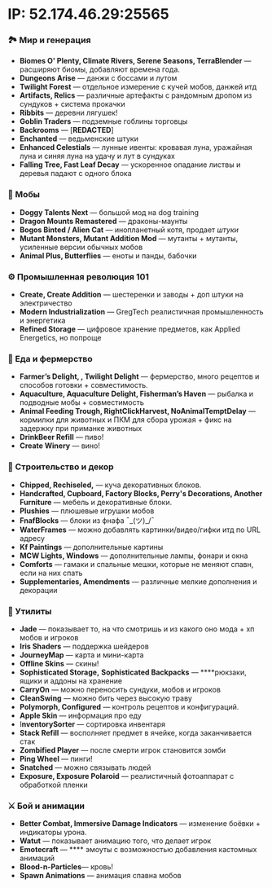 # **IP: 52.174.46.29:25565**

### 🏞 Мир и генерация

-   **Biomes O' Plenty, Climate Rivers, Serene Seasons, TerraBlender** — расширяют биомы, добавляют времена года.
-   **Dungeons Arise** — данжи с боссами и лутом
-   **Twilight Forest** — отдельное измерение с кучей мобов, данжей итд
-   **Artifacts, Relics** — различные артефакты с рандомным дропом из сундуков + система прокачки
-   **Ribbits** — деревни лягушек!
-   **Goblin Traders** — подземные гоблины торговцы
-   **Backrooms** — [**REDACTED**]
-   **Enchanted** — ведьменские штуки
-   **Enhanced Celestials** — лунные ивенты: кровавая луна, уражайная луна и синяя луна на удачу и лут в сундуках
-   **Falling Tree, Fast Leaf Decay** — ускоренное опадание листвы и деревья падают с одного блока

### 🐾 Мобы

-   **Doggy Talents Next** — большой мод на dog training
-   **Dragon Mounts Remastered** — драконы-маунты
-   **Bogos Binted / Alien Cat** — инопланетный котя, продает _штуки_
-   **Mutant Monsters, Mutant Addition Mod** — мутанты + мутанты, усиленные версии обычных мобов
-   **Animal Plus, Butterflies** — еноты и панды, бабочки

### ⚙️ Промышленная революция 101

-   **Create, Create Addition** — шестеренки и заводы + доп штуки на электричество
-   **Modern Industrialization** — GregTech реалистичная промышленность и энергетика
-   **Refined Storage** — цифровое хранение предметов, как Applied Energetics, но попроще

### 🍴 Еда и фермерство

-   **Farmer’s Delight, , Twilight Delight** — фермерство, много рецептов и способов готовки + совместимость.
-   **Aquaculture, Aquaculture Delight, Fisherman’s Haven** — рыбалка и подводные мобы + совместимость
-   **Animal Feeding Trough, RightClickHarvest, NoAnimalTemptDelay** — кормилки для животных и ПКМ для сбора урожая + фикс на задержку при приманке животных
-   **DrinkBeer Refill** — пиво!
-   **Create Winery** — вино!

### 🧱 Строительство и декор

-   **Chipped, Rechiseled,** — куча декоративных блоков.
-   **Handcrafted, Cupboard, Factory Blocks, Perry's Decorations, Another Furniture** — мебель и декоративные блоки.
-   **Plushies** — плюшевые игрушки мобов
-   **FnafBlocks** — блоки из фнафа ¯\_(ツ)_/¯
-   **WaterFrames** — можно добавлять картинки/видео/гифки итд по URL адресу
-   **Kf Paintings** — дополнительные картины
-   **MCW Lights, Windows** — дополнительные лампы, фонари и окна
-   **Comforts** — гамаки и спальные мешки, которые не меняют спавн, если на них спать
-   **Supplementaries, Amendments** — различные мелкие дополнения и декорации

### 🧰 Утилиты

-   **Jade** — показывает то, на что смотришь и из какого оно мода + хп мобов и игроков
-   **Iris Shaders** — поддержка шейдеров
-   **JourneyMap** — карта и мини-карта
-   **Offline Skins** — скины!
-   **Sophisticated Storage,** **Sophisticated Backpacks** — ****рюкзаки, ящики и аддоны на хранение
-   **CarryOn** — можно переносить сундуки, мобов и игроков
-   **CleanSwing** — можно бить через высокую траву
-   **Polymorph, Configured** — контроль рецептов и конфигураций.
-   **Apple Skin** — информация про еду
-   I**nventorySorter** — сортировка инвентаря
-   **Stack Refill** — восполняет предмет в ячейке, когда заканчивается стак
-   **Zombified Player** — после смерти игрок становится зомби
-   **Ping Wheel** — пинги!
-   **Snatched** — можно связывать людей
-   **Exposure, Exposure Polaroid** — реалистичный фотоаппарат с обработкой пленки

### ⚔️ Бой и анимации

-   **Better Combat, Immersive Damage Indicators** — изменение боёвки + индикаторы урона.
-   **Watut** — показывает анимацию того, что делает игрок
-   **Emotecraft** — **** эмоуты с возможностью добавления кастомных анимаций
-   **Blood-n-Particles**— кровь!
-   **Spawn Animations** — анимация спавна мобов
